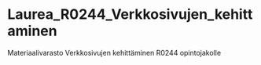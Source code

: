 # Laurea_R0244_Verkkosivujen_kehittaminen

Materiaalivarasto Verkkosivujen kehittäminen R0244 opintojakolle

